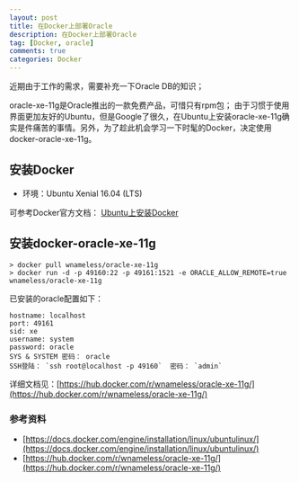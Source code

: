 ```yaml
---
layout: post
title: 在Docker上部署Oracle
description: 在Docker上部署Oracle
tag: [Docker, oracle]
comments: true
categories: Docker
---
```


近期由于工作的需求，需要补充一下Oracle DB的知识；

oracle-xe-11g是Oracle推出的一款免费产品，可惜只有rpm包；
由于习惯于使用界面更加友好的Ubuntu，但是Google了很久，在Ubuntu上安装oracle-xe-11g确实是件痛苦的事情。另外，为了趁此机会学习一下时髦的Docker，决定使用docker-oracle-xe-11g。

<!-- more -->

## 安装Docker
* 环境：Ubuntu Xenial 16.04 (LTS)

可参考Docker官方文档：
[Ubuntu上安装Docker](https://docs.docker.com/engine/installation/linux/ubuntulinux/)

## 安装docker-oracle-xe-11g

    > docker pull wnameless/oracle-xe-11g
    > docker run -d -p 49160:22 -p 49161:1521 -e ORACLE_ALLOW_REMOTE=true wnameless/oracle-xe-11g

已安装的oracle配置如下：

    hostname: localhost
    port: 49161
    sid: xe
    username: system
    password: oracle
    SYS & SYSTEM 密码： oracle
    SSH登陆： `ssh root@localhost -p 49160`  密码： `admin`

详细文档见：[https://hub.docker.com/r/wnameless/oracle-xe-11g/](https://hub.docker.com/r/wnameless/oracle-xe-11g/)

### 参考资料
+ [https://docs.docker.com/engine/installation/linux/ubuntulinux/](https://docs.docker.com/engine/installation/linux/ubuntulinux/)
+ [https://hub.docker.com/r/wnameless/oracle-xe-11g/](https://hub.docker.com/r/wnameless/oracle-xe-11g/)